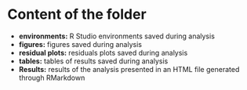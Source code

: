 # Content of the folder

- **environments:** R Studio environments saved during analysis
- **figures:** figures saved during analysis
- **residual plots:** residuals plots saved during analysis
- **tables:** tables of results saved during analysis
- **Results:** results of the analysis presented in an HTML file generated through RMarkdown